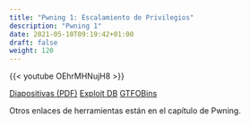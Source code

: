 ```yaml
---
title: "Pwning 1: Escalamiento de Privilegios"
description: "Pwning 1"
date: 2021-05-10T09:19:42+01:00
draft: false
weight: 120
---
```


{{< youtube OEhrMHNujH8 >}}

[Diapositivas (PDF)](./pwning-1.pdf)
[Exploit DB](https://exploit-db.com)
[GTFOBins](https://gtfobins.github.io/)

Otros enlaces de herramientas están en el capítulo de Pwning.
